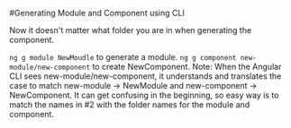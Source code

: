 #Generating Module and Component using CLI

Now it doesn't matter what folder you are in when generating the component.

`ng g module NewMoudle` to generate a module.
`ng g component new-module/new-component` to create NewComponent.
Note: When the Angular CLI sees new-module/new-component, it understands and translates the case to match new-module -> NewModule and new-component -> NewComponent. It can get confusing in the beginning, so easy way is to match the names in #2 with the folder names for the module and component.


